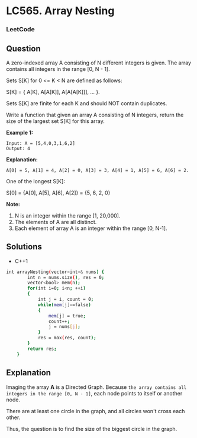 # LC565. Array Nesting

### LeetCode

## Question

A zero-indexed array A consisting of N different integers is given. The array contains all integers in the range [0, N - 1].

Sets S[K] for 0 <= K < N are defined as follows:

S[K] = { A[K], A[A[K]], A[A[A[K]]], ... }.

Sets S[K] are finite for each K and should NOT contain duplicates.

Write a function that given an array A consisting of N integers, return the size of the largest set S[K] for this array.

**Example 1:**
```
Input: A = [5,4,0,3,1,6,2]
Output: 4
```
**Explanation:**

`A[0] = 5, A[1] = 4, A[2] = 0, A[3] = 3, A[4] = 1, A[5] = 6, A[6] = 2.`

One of the longest S[K]:

S[0] = {A[0], A[5], A[6], A[2]} = {5, 6, 2, 0}

**Note:**
1.  N is an integer within the range [1, 20,000].
2.  The elements of A are all distinct.
3.  Each element of array A is an integer within the range [0, N-1].

## Solutions
* C++1
```bash
int arrayNesting(vector<int>& nums) {
        int n = nums.size(), res = 0;
        vector<bool> mem(n);
        for(int i=0; i<n; ++i)
        {
            int j = i, count = 0;
            while(mem[j]==false)
            {
                mem[j] = true;
                count++;
                j = nums[j];
            }
            res = max(res, count);
        }
        return res;
    }
```

## Explanation

Imaging the array **A** is a Directed Graph. Because `the array contains all integers in the range [0, N - 1]`, each node points to itself or another node. 

There are at least one circle in the graph, and all circles won't cross each other.

Thus, the question is to find the size of the biggest circle in the graph.

